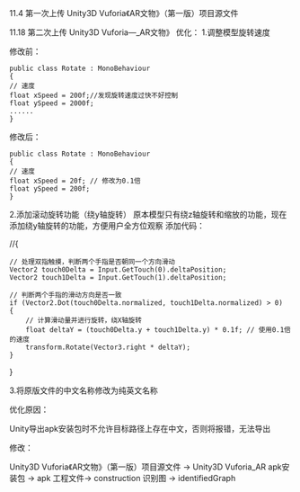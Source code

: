 11.4 第一次上传
Unity3D Vuforia《AR文物》（第一版）项目源文件

11.18 第二次上传
Unity3D Vuforia—_AR文物》
优化：
1.调整模型旋转速度

修改前：


    public class Rotate : MonoBehaviour
    {
    // 速度
    float xSpeed = 200f;//发现旋转速度过快不好控制
    float ySpeed = 2000f;
    ......
    }
   
   
修改后：


    public class Rotate : MonoBehaviour
    {
    // 速度
    float xSpeed = 20f; // 修改为0.1倍
    float ySpeed = 200f;
    }
   
2.添加滚动旋转功能（绕y轴旋转）
原本模型只有绕z轴旋转和缩放的功能，现在添加绕y轴旋转的功能，方便用户全方位观察
添加代码：

//{

    // 处理双指触摸，判断两个手指是否朝同一个方向滑动
    Vector2 touch0Delta = Input.GetTouch(0).deltaPosition;
    Vector2 touch1Delta = Input.GetTouch(1).deltaPosition;

    // 判断两个手指的滑动方向是否一致
    if (Vector2.Dot(touch0Delta.normalized, touch1Delta.normalized) > 0)
    {
        // 计算滑动量并进行旋转，绕X轴旋转
        float deltaY = (touch0Delta.y + touch1Delta.y) * 0.1f; // 使用0.1倍的速度
        transform.Rotate(Vector3.right * deltaY);
    }
   }

3.将原版文件的中文名称修改为纯英文名称

优化原因：

Unity导出apk安装包时不允许目标路径上存在中文，否则将报错，无法导出

修改：

Unity3D Vuforia《AR文物》（第一版）项目源文件 -> Unity3D Vuforia_AR
apk安装包 -> apk
工程文件-> construction
识别图 -> identifiedGraph

